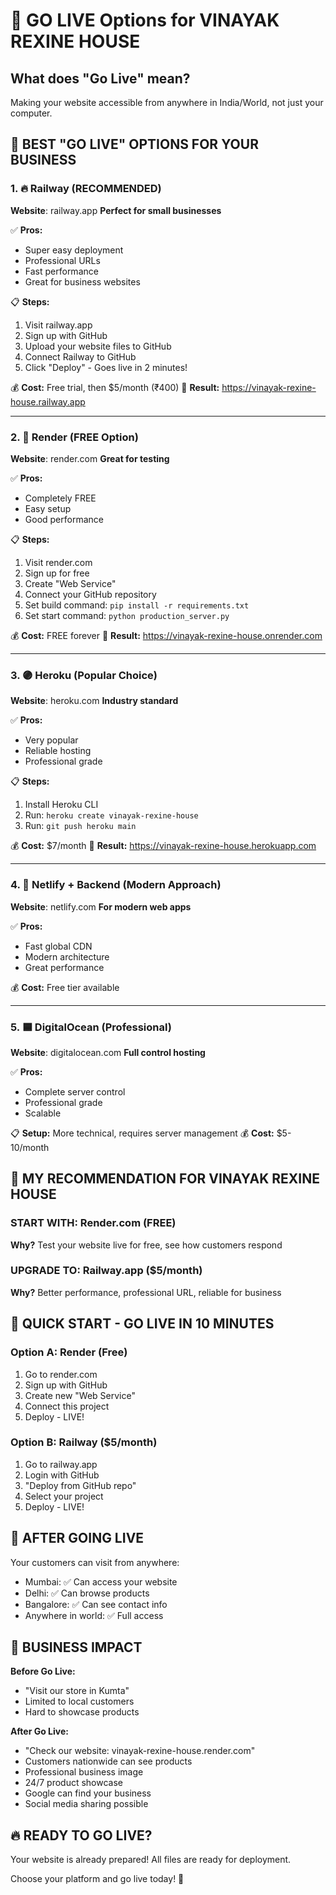 # 🚀 GO LIVE Options for VINAYAK REXINE HOUSE

## What does "Go Live" mean?
Making your website accessible from anywhere in India/World, not just your computer.

## 🌟 BEST "GO LIVE" OPTIONS FOR YOUR BUSINESS

### 1. 🔥 Railway (RECOMMENDED)
**Website**: railway.app
**Perfect for small businesses**

✅ **Pros:**
- Super easy deployment
- Professional URLs
- Fast performance
- Great for business websites

📋 **Steps:**
1. Visit railway.app
2. Sign up with GitHub
3. Upload your website files to GitHub
4. Connect Railway to GitHub
5. Click "Deploy" - Goes live in 2 minutes!

💰 **Cost:** Free trial, then $5/month (₹400)
🔗 **Result:** https://vinayak-rexine-house.railway.app

---

### 2. 💚 Render (FREE Option)
**Website**: render.com
**Great for testing**

✅ **Pros:**
- Completely FREE
- Easy setup
- Good performance

📋 **Steps:**
1. Visit render.com
2. Sign up for free
3. Create "Web Service"
4. Connect your GitHub repository
5. Set build command: `pip install -r requirements.txt`
6. Set start command: `python production_server.py`

💰 **Cost:** FREE forever
🔗 **Result:** https://vinayak-rexine-house.onrender.com

---

### 3. 🟣 Heroku (Popular Choice)
**Website**: heroku.com
**Industry standard**

✅ **Pros:**
- Very popular
- Reliable hosting
- Professional grade

📋 **Steps:**
1. Install Heroku CLI
2. Run: `heroku create vinayak-rexine-house`
3. Run: `git push heroku main`

💰 **Cost:** $7/month
🔗 **Result:** https://vinayak-rexine-house.herokuapp.com

---

### 4. 🌊 Netlify + Backend (Modern Approach)
**Website**: netlify.com
**For modern web apps**

✅ **Pros:**
- Fast global CDN
- Modern architecture
- Great performance

💰 **Cost:** Free tier available

---

### 5. 🟦 DigitalOcean (Professional)
**Website**: digitalocean.com
**Full control hosting**

✅ **Pros:**
- Complete server control
- Professional grade
- Scalable

📋 **Setup:** More technical, requires server management
💰 **Cost:** $5-10/month

## 🎯 MY RECOMMENDATION FOR VINAYAK REXINE HOUSE

### START WITH: Render.com (FREE)
**Why?** Test your website live for free, see how customers respond

### UPGRADE TO: Railway.app ($5/month)  
**Why?** Better performance, professional URL, reliable for business

## 🚀 QUICK START - GO LIVE IN 10 MINUTES

### Option A: Render (Free)
1. Go to render.com
2. Sign up with GitHub
3. Create new "Web Service"
4. Connect this project
5. Deploy - LIVE!

### Option B: Railway ($5/month)
1. Go to railway.app  
2. Login with GitHub
3. "Deploy from GitHub repo"
4. Select your project
5. Deploy - LIVE!

## 📱 AFTER GOING LIVE

Your customers can visit from anywhere:
- Mumbai: ✅ Can access your website
- Delhi: ✅ Can browse products  
- Bangalore: ✅ Can see contact info
- Anywhere in world: ✅ Full access

## 🏪 BUSINESS IMPACT

**Before Go Live:**
- "Visit our store in Kumta"
- Limited to local customers
- Hard to showcase products

**After Go Live:**
- "Check our website: vinayak-rexine-house.render.com"
- Customers nationwide can see products
- Professional business image
- 24/7 product showcase
- Google can find your business
- Social media sharing possible

## 🔥 READY TO GO LIVE?

Your website is already prepared! All files are ready for deployment.

Choose your platform and go live today! 🚀